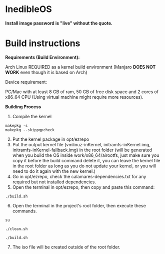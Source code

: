 # InedibleOS

**Install image password is "live" without the quote.**

# Build instructions

**Requirements (Build Environment):**

Arch Linux REQUIRED as a kernel build environment (Manjaro **DOES NOT WORK** even though it is based on Arch)

Device requirement:

PC/Mac with at least 8 GB of ram, 50 GB of free disk space and 2 cores of x86_64 CPU (Using virtual machine might require more resources).


**Building Process**
1. Compile the kernel
```
makepkg -s
makepkg --skippgpcheck
```
2. Put the kernel package in opt/ezrepo
3. Put the output kernel file (vmlinuz-inKernel, initramfs-inKernel.img, initramfs-inKernel-fallback.img) in the root folder (will be generated when you build the OS inside work/x86_64/airootfs, just make sure you copy it before the build command delete it, you can leave the kernel file in the root folder as long as you do not update your kernel, or you will need to do it again with the new kernel.)
4. Go in opt/ezrepo, check the calamares-dependencies.txt for any required but not installed dependencies.
5. Open the terminal in opt/ezrepo, then copy and paste this command:
```
./build.sh
```
6. Open the terminal in the project's root folder, then execute these commands.
```
su
```
```
./clean.sh
```
```
./build.sh
```
7. The iso file will be created outside of the root folder.
